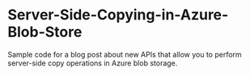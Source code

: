 # Server-Side-Copying-in-Azure-Blob-Store
Sample code for a blog post about new APIs that allow you to perform server-side copy operations in Azure blob storage.
